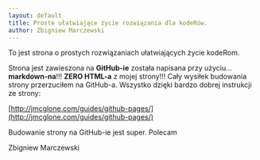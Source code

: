 ```yaml
---
layout: default
title: Proste ułatwiające życie rozwiązania dla kodeRów.
author: Zbigniew Marczewski
---
```


To jest strona o prostych rozwiązaniach ułatwiających życie kodeRom.

Strona jest zawieszona na __GitHub-ie__ została napisana przy użyciu... __markdown-na__!!!  __ZERO HTML-a__ z mojej strony!!! Cały wysiłek budowania strony przerzuciłem na GitHub-a. Wszystko dzięki bardzo dobrej instrukcji ze strony:

[http://jmcglone.com/guides/github-pages/](http://jmcglone.com/guides/github-pages/)

Budowanie strony na GitHub-ie jest super. Polecam 

Zbigniew Marczewski
